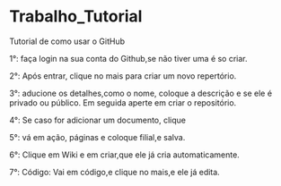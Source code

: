 # Trabalho_Tutorial
Tutorial de como usar o GitHub 

1°: faça login na sua conta do Github,se não tiver uma é so criar. 

2°: Após entrar, clique no mais para criar um novo repertório.

3°: aducione os detalhes,como o nome, coloque a descrição e se ele é privado ou público. Em seguida aperte em criar o repositório. 

4°: Se caso for adicionar um documento, clique 

5°: vá em ação, páginas e coloque filial,e salva. 

6°: Clique em Wiki e em criar,que ele já cria automaticamente. 

7°: Código: Vai em código,e clique no mais,e ele já edita. 
